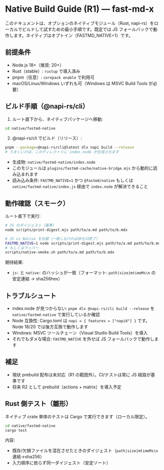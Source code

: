 # Native Build Guide (R1) — fast-md-x

このドキュメントは、オプションのネイティブモジュール（Rust, napi-rs）をローカルでビルドして試すための最小手順です。既定では JS フォールバックで動作します。ネイティブはオプトイン（FASTMD_NATIVE=1）です。

## 前提条件
- Node.js 18+（推奨: 20+）
- Rust（stable）: `rustup` で導入済み
- pnpm（任意）: `corepack enable` で利用可
- macOS/Linux/Windows いずれも可（Windows は MSVC Build Tools が必要）

## ビルド手順（@napi-rs/cli）
1) ルート直下から、ネイティブパッケージへ移動:

```bash
cd native/fastmd-native
```

2) @napi-rs/cli でビルド（リリース）:

```bash
pnpm --package=@napi-rs/cli@latest dlx napi build --release
# うまくいけば、このディレクトリに index.node が生成されます
```

- 生成物: `native/fastmd-native/index.node`
- このモジュールは `plugins/fastmd-cache/native-bridge.mjs` から動的に読み込まれます
- 読み込み条件: `FASTMD_NATIVE=1` かつ `@fastmd/native` もしくは `native/fastmd-native/index.js` 経由で `index.node` が解決できること

## 動作確認（スモーク）
ルート直下で実行:

```bash
# JS のダイジェスト（基準）
node scripts/print-digest.mjs path/to/a.md path/to/b.mdx

# JS vs Native を比較（一致しなければ非ゼロ終了）
FASTMD_NATIVE=1 node scripts/print-digest.mjs path/to/a.md path/to/b.mdx --native
# もしくはラッパー
scripts/native-smoke.sh path/to/a.md path/to/b.mdx
```

期待結果:
- `js:` と `native:` のハッシュが一致（フォーマット: `path|size|mtimeMs\n` の安定連結 → sha256hex）

## トラブルシュート
- index.node が見つからない: `pnpm dlx @napi-rs/cli build --release` を `native/fastmd-native` で実行しているか確認
- Node 互換性: Cargo.toml は `napi = { features = ["napi8"] }` です。Node 18/20 では後方互換で動作します
- Windows: MSVC ツールチェーン（Visual Studio Build Tools）を導入
- それでもダメな場合: `FASTMD_NATIVE` を外せば JS フォールバックで動作します

## 補足
- 現状 prebuild 配布は未対応（R1 の範囲外）。CI/テストは常に JS 経路が基準です
- 将来 R2 として prebuild（actions + matrix）を導入予定

## Rust 側テスト（雛形）

ネイティブ crate 単体のテストは Cargo で実行できます（ローカル限定）。

```bash
cd native/fastmd-native
cargo test
```

内容:
- 既存/欠損ファイルを混在させたときのダイジェスト（`path|size|mtimeMs\n`連結→sha256）
- 入力順序に依らず同一ダイジェスト（安定ソート）
